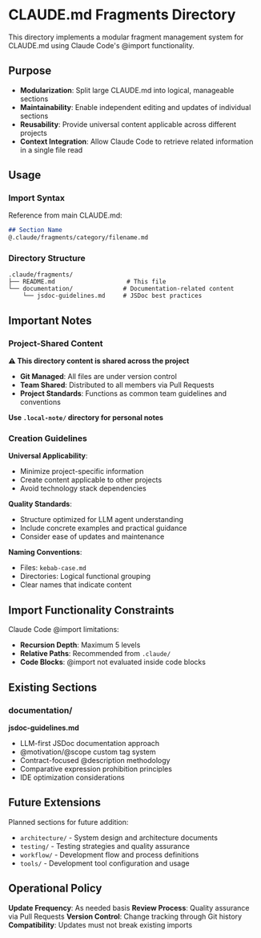 # CLAUDE.md Fragments Directory

This directory implements a modular fragment management system for CLAUDE.md using Claude Code's @import functionality.

## Purpose

- **Modularization**: Split large CLAUDE.md into logical, manageable sections
- **Maintainability**: Enable independent editing and updates of individual sections
- **Reusability**: Provide universal content applicable across different projects
- **Context Integration**: Allow Claude Code to retrieve related information in a single file read

## Usage

### Import Syntax

Reference from main CLAUDE.md:
```markdown
## Section Name
@.claude/fragments/category/filename.md
```

### Directory Structure

```
.claude/fragments/
├── README.md                    # This file
└── documentation/              # Documentation-related content
    └── jsdoc-guidelines.md     # JSDoc best practices
```

## Important Notes

### Project-Shared Content

**⚠️ This directory content is shared across the project**

- **Git Managed**: All files are under version control
- **Team Shared**: Distributed to all members via Pull Requests
- **Project Standards**: Functions as common team guidelines and conventions

**Use `.local-note/` directory for personal notes**

### Creation Guidelines

**Universal Applicability**:
- Minimize project-specific information
- Create content applicable to other projects
- Avoid technology stack dependencies

**Quality Standards**:
- Structure optimized for LLM agent understanding
- Include concrete examples and practical guidance
- Consider ease of updates and maintenance

**Naming Conventions**:
- Files: `kebab-case.md`
- Directories: Logical functional grouping
- Clear names that indicate content

## Import Functionality Constraints

Claude Code @import limitations:

- **Recursion Depth**: Maximum 5 levels
- **Relative Paths**: Recommended from `.claude/`
- **Code Blocks**: @import not evaluated inside code blocks

## Existing Sections

### documentation/

**jsdoc-guidelines.md**
- LLM-first JSDoc documentation approach
- @motivation/@scope custom tag system
- Contract-focused @description methodology
- Comparative expression prohibition principles
- IDE optimization considerations

## Future Extensions

Planned sections for future addition:

- `architecture/` - System design and architecture documents
- `testing/` - Testing strategies and quality assurance
- `workflow/` - Development flow and process definitions
- `tools/` - Development tool configuration and usage

## Operational Policy

**Update Frequency**: As needed basis
**Review Process**: Quality assurance via Pull Requests
**Version Control**: Change tracking through Git history
**Compatibility**: Updates must not break existing imports